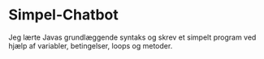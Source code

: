 # Simpel-Chatbot

Jeg lærte Javas grundlæggende syntaks og skrev et simpelt program ved hjælp af variabler, betingelser, loops og metoder.
